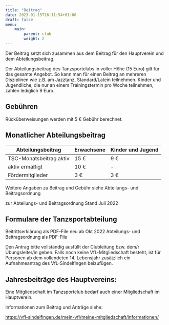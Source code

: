 ```yaml
---
title: "Beitrag"
date: 2023-01-15T16:11:54+01:00
draft: false
menu:
    main:
        parent: club
        weight: 2
---
```


Der Beitrag setzt sich zusammen aus dem Beitrag für den Hauptverein und dem Abteilungsbeitrag.

Der Abteilungsbeitrag des Tanzsportclubs in voller Höhe (15 Euro) gilt für das gesamte Angebot. So kann man für einen Beitrag an mehreren Disziplinen wie z.B. am Jazztanz, Standard/Latein teilnehmen. Kinder und Jugendliche, die nur an einem Trainingstermin pro Woche teilnehmen, zahlen lediglich 9 Euro.

## Gebühren

Rücküberweisungen werden mit 5 € Gebühr berechnet.

## Monatlicher Abteilungsbeitrag

| Abteilungsbeitrag | Erwachsene | Kinder und Jugend |
|-------------------|------------|-------------------|
| TSC-Monatsbeitrag aktiv | 15 € | 9 € |
| aktiv ermäßigt | 10 € | - |
| Fördermitglieder | 3 € | 3 € |

Weitere Angaben zu Beitrag und Gebühr siehe Abteilungs- und Beitragsordnung

zur Abteilungs- und Beitragsordnung Stand Juli 2022

## Formulare der Tanzsportabteilung

Beitrittserklärung als PDF-File  neu ab Okt 2022
Abteilungs- und Beitragsordnung als PDF-File

Den Antrag bitte vollständig ausfüllt der Clubleitung bzw. dem/r Übungsleiter/in geben. Falls noch keine VfL-Mitgliedschaft besteht, ist für Personen ab dem vollendeten 14. Lebensjahr zusätzlich ein Aufnahmeantrag des VfL-Sindelfingen beizufügen.

## Jahresbeiträge des Hauptvereins:

Eine Mitgliedschaft im Tanzsportclub bedarf auch einer Mitgliedschaft im Hauptverein.

Informationen zum Beitrag und Anträge siehe:

https://vfl-sindelfingen.de/mein-vfl/meine-mitgliedschaft/informationen/
